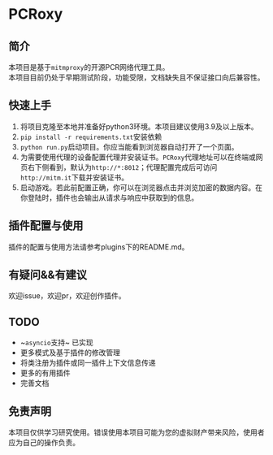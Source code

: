 # PCRoxy  

## 简介  
本项目是基于`mitmproxy`的开源PCR网络代理工具。  
本项目目前仍处于早期测试阶段，功能受限，文档缺失且不保证接口向后兼容性。  

## 快速上手  
1. 将项目克隆至本地并准备好python3环境。本项目建议使用3.9及以上版本。  
2. `pip install -r requirements.txt`安装依赖  
3. `python run.py`启动项目。你应当能看到浏览器自动打开了一个页面。  
4. 为需要使用代理的设备配置代理并安装证书。`PCRoxy`代理地址可以在终端或网页右下侧看到，默认为`http://*:8012`；代理配置完成后可访问`http://mitm.it`下载并安装证书。  
5. 启动游戏。若此前配置正确，你可以在浏览器点击并浏览加密的数据内容。在你登陆时，插件也会输出从请求与响应中获取到的信息。  

## 插件配置与使用  
插件的配置与使用方法请参考plugins下的README.md。  

## 有疑问&&有建议  
欢迎issue，欢迎pr，欢迎创作插件。  

## TODO  
- ~`asyncio`支持~ 已实现  
- 更多模式及基于插件的修改管理  
- 将类注册为插件或同一插件上下文信息传递  
- 更多的有用插件  
- 完善文档  

## 免责声明
本项目仅供学习研究使用。错误使用本项目可能为您的虚拟财产带来风险，使用者应为自己的操作负责。  
